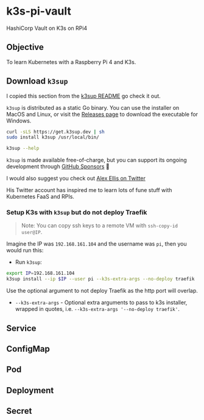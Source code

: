 # k3s-pi-vault
HashiCorp Vault on K3s on RPi4 


## Objective

To learn Kubernetes with a Raspberry Pi 4 and K3s.
 

## Download `k3sup` 

I copied this section from the [k3sup README](https://github.com/alexellis/k3sup/blob/master/README.md) go check it out.

`k3sup` is distributed as a static Go binary. You can use the installer on MacOS and Linux, or visit the [Releases page](https://github.com/alexellis/k3sup/releases) to download the executable for Windows.

```sh
curl -sLS https://get.k3sup.dev | sh
sudo install k3sup /usr/local/bin/

k3sup --help
```
`k3sup` is made available free-of-charge, but you can support its ongoing development through [GitHub Sponsors](https://insiders.openfaas.io/) 💪

I would also suggest you check out [Alex Ellis on Twitter](https://twitter.com/alexellisuk)

His Twitter account has inspired me to learn lots of fune stuff with Kubernetes FaaS and RPIs.


### Setup K3s with `k3sup` but do not deploy Traefik

> Note: You can copy ssh keys to a remote VM with `ssh-copy-id user@IP`.

Imagine the IP was `192.168.161.104` and the username was `pi`, then you would run this:

* Run `k3sup`:

```sh
export IP=192.168.161.104
k3sup install --ip $IP --user pi --k3s-extra-args --no-deploy traefik
```

Use the optional argument to not deploy Traefik as the http port will overlap.

* `--k3s-extra-args` - Optional extra arguments to pass to k3s installer, wrapped in quotes, i.e. `--k3s-extra-args '--no-deploy traefik'`.



## Service

## ConfigMap

## Pod

## Deployment

## Secret







